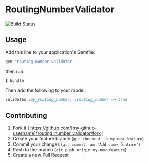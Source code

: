 # RoutingNumberValidator

[![Build Status](https://secure.travis-ci.org/tippenein/routing_number_validator.png)](http://travis-ci.org/tippenein/routing_number_validator)

## Usage

Add this line to your application's Gemfile:

```ruby
gem 'routing_number_validator'
```

then run:

    $ bundle

Then add the following to your model:

```ruby
validates :my_routing_number, :routing_number => true
```

## Contributing

1. Fork it ( https://github.com/[my-github-username]/routing_number_validator/fork )
2. Create your feature branch (`git checkout -b my-new-feature`)
3. Commit your changes (`git commit -am 'Add some feature'`)
4. Push to the branch (`git push origin my-new-feature`)
5. Create a new Pull Request
